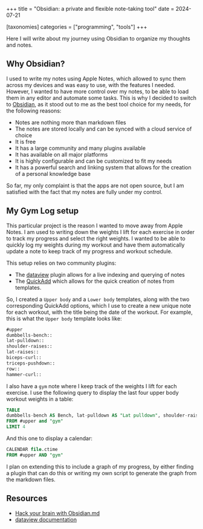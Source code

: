 +++
title = "Obsidian: a private and flexible note-taking tool"
date = 2024-07-21

[taxonomies]
categories = ["programming", "tools"]
+++

Here I will write about my journey using Obsidian to organize my thoughts and notes.

<!-- more -->

## Why Obsidian?

I used to write my notes using Apple Notes, which allowed to sync them across my devices and was easy to use, with the features I needed.
However, I wanted to have more control over my notes, to be able to load them in any editor and automate some tasks.
This is why I decided to switch to [Obsidian](https://obsidian.md), as it stood out to me as the best tool choice for my needs, for the following reasons:

* Notes are nothing more than markdown files
* The notes are stored locally and can be synced with a cloud service of choice
* It is free
* It has a large community and many plugins available
* It has available on all major platforms
* It is highly configurable and can be customized to fit my needs
* It has a powerful search and linking system that allows for the creation of a personal knowledge base

So far, my only complaint is that the apps are not open source, but I am satisfied with the fact that my notes are fully under my control.

## My Gym Log setup

This particular project is the reason I wanted to move away from Apple Notes. I am used to writing down the weights I lift for each exercise in order to track my progress and
select the right weights. I wanted to be able to quickly log my weights during my workout and have them automatically update a note to keep track of my progress
and workout schedule.

This setup relies on two community plugins:

* The [dataview](https://blacksmithgu.github.io/obsidian-dataview/) plugin allows for a live indexing and querying of notes
* The [QuickAdd](https://github.com/chhoumann/quickadd) which allows for the quick creation of notes from templates.

So, I created a `Upper body` and a `Lower body` templates, along with the two corresponding QuickAdd options, which I use to create a new unique note for each workout, with the title being
the date of the workout. For example, this is what the `Upper body` template looks like:

```markdown
#upper
dumbbells-bench::
lat-pulldown::
shoulder-raises::
lat-raises::
biceps-curl::
triceps-pushdown::
row::
hammer-curl::
```

I also have a `gym` note where I keep track of the weights I lift for each exercise. I use the following query to display the last four upper body workout weights in a table:

```sql
TABLE
dumbbells-bench AS Bench, lat-pulldown AS "Lat pulldown", shoulder-raises as "Shoulder raises", lat-raises AS "Lat raises", biceps-curl AS "Biceps curl", hammer-curl AS "Hammer curl", triceps-pushdown AS "Triceps pushdown", row as "Row"
FROM #upper and "gym"
LIMIT 4
```

And this one to display a calendar:

```sql
CALENDAR file.ctime
FROM #upper AND "gym"
```

I plan on extending this to include a graph of my progress, by either finding a plugin that can do this or writing my own script to generate the graph from the markdown files.

## Resources

- [Hack your brain with Obsidian.md](https://www.youtube.com/watch?v=DbsAQSIKQXk)
- [dataview documentation](https://blacksmithgu.github.io/obsidian-dataview/)
